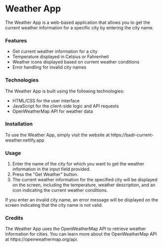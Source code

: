 <h1>Weather App</h1>
<p>The Weather App is a web-based application that allows you to get the current weather information for a specific city by entering the city name.</p>

<h3>Features</h3>
<ul>
<li>Get current weather information for a city</li>
<li>Temperature displayed in Celsius or Fahrenheit</li>
<li>Weather icons displayed based on current weather conditions</li>
<li>Error handling for invalid city names</li>
</ul>
<h3>Technologies</h3>
<p>The Weather App is built using the following technologies:<p>
<ul>
<li>HTML/CSS for the user interface</li>
<li>JavaScript for the client-side logic and API requests</li>
<li>OpenWeatherMap API for weather data</li>
</ul>
<h3>Installation</h3>
<p>To use the Weather App, simply visit the website at https://badr-current-weather.netlify.app<p>

<h3>Usage</h3>
<ol>
<li>Enter the name of the city for which you want to get the weather information in the input field provided.</li>
<li>Press the "Get Weather" button.</li>
<li>The current weather information for the specified city will be displayed on the screen, including the temperature, weather description, and an icon indicating the current weather conditions.</li>
</ol>
<p>If you enter an invalid city name, an error message will be displayed on the screen indicating that the city name is not valid.</p>

<h3>Credits</h3>
<p>The Weather App uses the OpenWeatherMap API to retrieve weather information for cities. You can learn more about the OpenWeatherMap API at https://openweathermap.org/api.</p>

